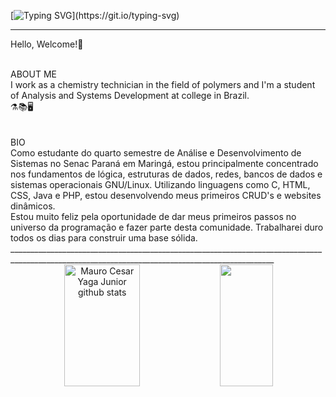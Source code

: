 [![Typing SVG](https://readme-typing-svg.herokuapp.com/?color=00bfbf&size=35&center=true&vCenter=true&width=1000&lines=To+undestand+recursion,;I+need+understand+recursion...;)](https://git.io/typing-svg)

____________________________________________________________________________________________________________________________

  Hello, Welcome!🖖
<br>


<br>
ABOUT ME                                                   
<br>
I work as a chemistry technician in the field of polymers and I'm a student of Analysis and Systems Development at college in Brazil.
<br>
⚗️📚🖥️
<br>
<br>

<br>
BIO
<br>
Como estudante do quarto semestre de Análise e Desenvolvimento de Sistemas no Senac Paraná em Maringá, estou principalmente concentrado nos fundamentos de lógica, estruturas de dados, redes, bancos de dados e sistemas operacionais GNU/Linux. Utilizando linguagens como C, HTML, CSS, Java e PHP, estou desenvolvendo meus primeiros CRUD's e websites dinâmicos. 

<br>
Estou muito feliz pela oportunidade de dar meus primeiros passos no universo da programação e fazer parte desta comunidade. Trabalharei duro todos os dias para construir uma base sólida.
<br/>
________________________________________________________________________________________________________________________________________________
<br>
<div align="center">  
  <img width="49%" height="195px" src="https://github-readme-stats.vercel.app/api?username=mauroyaga&show_icons=true&count_private=true&hide_border=true&title_color=00bfbf&icon_color=00bfbf&text_color=c9d1d9&bg_color=0d1117" alt="Mauro Cesar Yaga Junior github stats" /> 
   <img width="41%" height="195px" src="https://github-readme-stats.vercel.app/api/top-langs/?username=mauroyaga&layout=compact&hide_border=true&title_color=00bfbf&text_color=00bfbf&bg_color=0d1117" />
  
</div>






